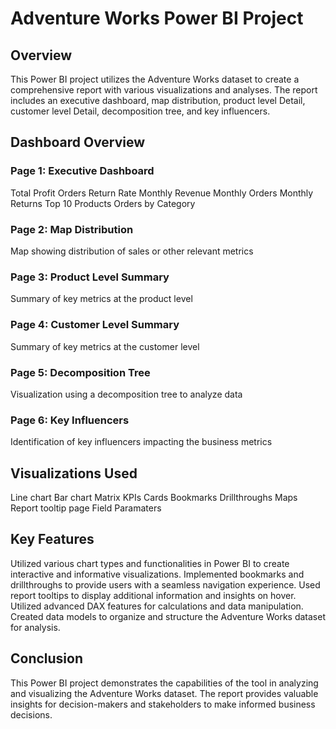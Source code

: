 # Adventure Works Power BI Project
## Overview
This Power BI project utilizes the Adventure Works dataset to create a comprehensive report with various visualizations and analyses. The report includes an executive dashboard, map distribution, product level Detail, customer level Detail, decomposition tree, and key influencers.

## Dashboard Overview
### Page 1: Executive Dashboard
Total Profit
Orders Return Rate
Monthly Revenue
Monthly Orders
Monthly Returns
Top 10 Products
Orders by Category
### Page 2: Map Distribution
Map showing distribution of sales or other relevant metrics
### Page 3: Product Level Summary
Summary of key metrics at the product level
### Page 4: Customer Level Summary
Summary of key metrics at the customer level
### Page 5: Decomposition Tree
Visualization using a decomposition tree to analyze data
### Page 6: Key Influencers
Identification of key influencers impacting the business metrics

## Visualizations Used
Line chart
Bar chart
Matrix
KPIs
Cards
Bookmarks
Drillthroughs
Maps
Report tooltip page
Field Paramaters

## Key Features
Utilized various chart types and functionalities in Power BI to create interactive and informative visualizations.
Implemented bookmarks and drillthroughs to provide users with a seamless navigation experience.
Used report tooltips to display additional information and insights on hover.
Utilized advanced DAX features for calculations and data manipulation.
Created data models to organize and structure the Adventure Works dataset for analysis.

## Conclusion
This Power BI project demonstrates the capabilities of the tool in analyzing and visualizing the Adventure Works dataset. The report provides valuable insights for decision-makers and stakeholders to make informed business decisions.
